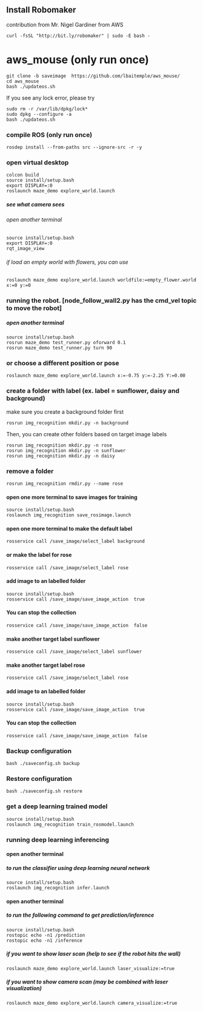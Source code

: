 ## Install Robomaker 
contribution from Mr. Nigel Gardiner from AWS
```
curl -fsSL "http://bit.ly/robomaker" | sudo -E bash -
```

# aws_mouse (only run once)
```
git clone -b saveimage  https://github.com/lbaitemple/aws_mouse/ 
cd aws_mouse
bash ./updateos.sh
```
If you see any lock error, please try
```
sudo rm -r /var/lib/dpkg/lock*
sudo dpkg --configure -a
bash ./updateos.sh
```

### compile ROS (only run once)
```
rosdep install --from-paths src --ignore-src -r -y
```

### open virtual desktop 
```
colcon build
source install/setup.bash
export DISPLAY=:0
roslaunch maze_demo explore_world.launch
```

##### see what camera sees
###### open another terminal
```
source install/setup.bash
export DISPLAY=:0
rqt_image_view 
```


###### if load an empty world with flowers, you can use
```
roslaunch maze_demo explore_world.launch worldfile:=empty_flower.world x:=0 y:=0
```




### running the robot. [node_follow_wall2.py has the cmd_vel topic to move the robot]
#####  open another terminal 

```
source install/setup.bash
rosrun maze_demo test_runner.py oforward 0.1
rosrun maze_demo test_runner.py turn 90
```
### or choose a different position or pose
```
roslaunch maze_demo explore_world.launch x:=-0.75 y:=-2.25 Y:=0.00
```

### create a folder with label (ex. label = sunflower, daisy and background)
make sure you create a background folder first
```
rosrun img_recognition mkdir.py -n background
```
Then, you can create other folders based on target image labels
```
rosrun img_recognition mkdir.py -n rose
rosrun img_recognition mkdir.py -n sunflower
rosrun img_recognition mkdir.py -n daisy
```
### remove a folder
```
rosrun img_recognition rmdir.py --name rose
```

#### open one more terminal to save images for training
```
source install/setup.bash
roslaunch img_recognition save_rosimage.launch
```

#### open one more terminal to make the default label
```
rosservice call /save_image/select_label background
```
#### or make the  label for rose
```
rosservice call /save_image/select_label rose
```

#### add image to an labelled folder
```
source install/setup.bash
rosservice call /save_image/save_image_action  true
```
#### You can stop the collection
```
rosservice call /save_image/save_image_action  false
```

#### make another target label sunflower
```
rosservice call /save_image/select_label sunflower
```
#### make another target label rose
```
rosservice call /save_image/select_label rose
```
#### add image to an labelled folder
```
source install/setup.bash
rosservice call /save_image/save_image_action  true
```
#### You can stop the collection
```
rosservice call /save_image/save_image_action  false
```
### Backup configuration
```
bash ./saveconfig.sh backup
```

### Restore configuration
```
bash ./saveconfig.sh restore
```

### get a deep learning trained model
```
source install/setup.bash
roslaunch img_recognition train_rosmodel.launch

```

### running deep learning inferencing
#### open another terminal 
##### to run the classifier using deep learning neural network
```
source install/setup.bash
roslaunch img_recognition infer.launch 
```

#### open another terminal 
##### to run the following command to get prediction/inference
```
source install/setup.bash
rostopic echo -n1 /prediction
rostopic echo -n1 /inference 
```



##### if you want to show laser scan (help to see if the robot hits the wall)
```
roslaunch maze_demo explore_world.launch laser_visualize:=true 
```
##### if you want to show camera scan (may be combined with laser visualization)
```
roslaunch maze_demo explore_world.launch camera_visualize:=true
```

